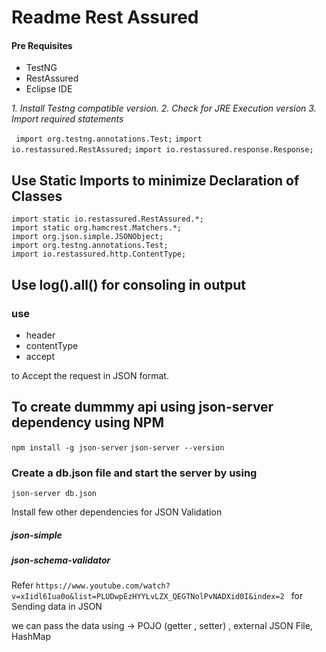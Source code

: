# Readme Rest Assured

#### Pre Requisites

- TestNG
- RestAssured
- Eclipse IDE

*1. Install Testng compatible version.*
*2. Check for JRE Execution version*
*3. Import required statements*

` import org.testng.annotations.Test;`
`import io.restassured.RestAssured;`
`import io.restassured.response.Response;`


## Use Static Imports to minimize Declaration of Classes

```
import static io.restassured.RestAssured.*;
import static org.hamcrest.Matchers.*;
import org.json.simple.JSONObject;
import org.testng.annotations.Test;
import io.restassured.http.ContentType;

```

## Use log().all() for consoling in output

### use 

- header
- contentType
- accept 

to Accept the request in JSON format.


## To create dummmy api using json-server dependency using NPM


`npm install -g json-server`
`json-server --version`

### Create a db.json file and start the server by using 

`json-server db.json`


Install few other dependencies for JSON Validation

#####  json-simple
##### json-schema-validator

Refer `https://www.youtube.com/watch?v=xIidl6Iua0o&list=PLUDwpEzHYYLvLZX_QEGTNolPvNADXid0I&index=2 ` for Sending data in JSON

we can pass the data using -> POJO (getter , setter) , external JSON File, HashMap 
